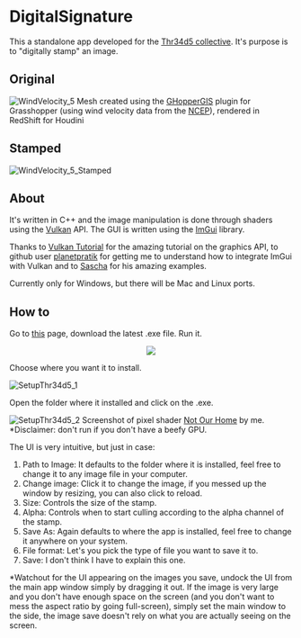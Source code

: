 # DigitalSignature
 
This a standalone app developed for the [Thr34d5 collective](https://thr34d5.org/). It's purpose is to "digitally stamp" an image.

## Original

![WindVelocity_5](https://user-images.githubusercontent.com/21000020/76341025-725f8580-62ca-11ea-90be-680a47cf09bf.jpg)
Mesh created using the [GHopperGIS](https://www.food4rhino.com/app/ghoppergis) plugin for Grasshopper (using wind velocity data from the [NCEP](https://nomads.ncep.noaa.gov/)), rendered in RedShift for Houdini

## Stamped

![WindVelocity_5_Stamped](https://user-images.githubusercontent.com/21000020/76341162-a63aab00-62ca-11ea-807b-1f6868a58461.jpg)

## About
It's written in C++ and the image manipulation is done through shaders using the [Vulkan](https://www.khronos.org/vulkan/) API. The GUI is written using the [ImGui](https://github.com/ocornut/imgui) library.

Thanks to [Vulkan Tutorial](https://vulkan-tutorial.com/) for the amazing tutorial on the graphics API, to github user [planetpratik](https://github.com/planetpratik) for getting me to understand how to integrate ImGui with Vulkan and to [Sascha](https://github.com/SaschaWillems) for his amazing examples.

Currently only for Windows, but there will be Mac and Linux ports.

## How to
Go to [this](https://github.com/felipunky/DigitalSignature/releases) page, download the latest .exe file. Run it.
<p align="center">
    <img src=![SetupThr34d5](https://user-images.githubusercontent.com/21000020/76342900-51e4fa80-62cd-11ea-8a35-0a9ecf377451.JPG)>
</p>
Choose where you want it to install.

![SetupThr34d5_1](https://user-images.githubusercontent.com/21000020/76343054-8953a700-62cd-11ea-94dd-631c323aeebf.JPG)

Open the folder where it installed and click on the .exe.

![SetupThr34d5_2](https://user-images.githubusercontent.com/21000020/76343262-d9cb0480-62cd-11ea-86a7-9c4f3299c067.JPG)
Screenshot of pixel shader [Not Our Home](https://felipunky.github.io/html/FuqueneUno.html) by me. *Disclaimer: don't run if you don't have a beefy GPU.

The UI is very intuitive, but just in case: 
1. Path to Image: It defaults to the folder where it is installed, feel free to change it to any image file in your computer.
2. Change image: Click it to change the image, if you messed up the window by resizing, you can also click to reload.
3. Size: Controls the size of the stamp.
4. Alpha: Controls when to start culling according to the alpha channel of the stamp.
5. Save As: Again defaults to where the app is installed, feel free to change it anywhere on your system.
6. File format: Let's you pick the type of file you want to save it to.
7. Save: I don't think I have to explain this one.

*Watchout for the UI appearing on the images you save, undock the UI from the main app window simply by dragging it out. If the image is very large and you don't have enough space on the screen (and you don't want to mess the aspect ratio by going full-screen), simply set the main window to the side, the image save doesn't rely on what you are actually seeing on the screen.
